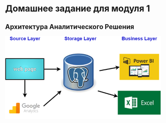 # Домашнее задание для модуля 1

## Aрхитектура Аналитического Решения

![Aрхитектура Аналитического Решения](https://github.com/Oleg-I/data-learn/blob/80f4cd8681e1396f66817837de62a843c9934c34/de101/module01/%D0%90%D1%80%D1%85%D0%B8%D1%82%D0%B5%D0%BA%D1%82%D1%83%D1%80%D0%B0%20%D0%90%D0%BD%D0%B0%D0%BB%D0%B8%D1%82%D0%B8%D1%87%D0%B5%D1%81%D0%BA%D0%BE%D0%B3%D0%BE%20%D0%A0%D0%B5%D1%88%D0%B5%D0%BD%D0%B8%D1%8F.png)
